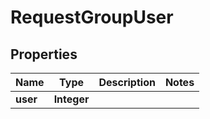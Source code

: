 
# RequestGroupUser

## Properties
Name | Type | Description | Notes
------------ | ------------- | ------------- | -------------
**user** | **Integer** |  | 



